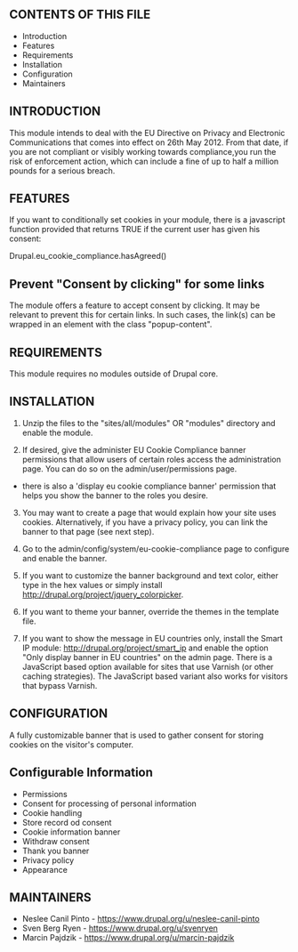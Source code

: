CONTENTS OF THIS FILE
---------------------

 * Introduction
 * Features
 * Requirements
 * Installation
 * Configuration
 * Maintainers


INTRODUCTION
------------

This module intends to deal with the EU Directive on Privacy and
Electronic Communications that comes into effect on 26th May 2012.
From that date, if you are not compliant or visibly working towards
compliance,you run the risk of enforcement action, which can include a
fine of up to half a million pounds for a serious breach.


FEATURES
------------

If you want to conditionally set cookies in your module, there is a
javascript function provided that returns TRUE if the current user has
given his consent:

Drupal.eu_cookie_compliance.hasAgreed()

Prevent "Consent by clicking" for some links
--------------------------------------------

The module offers a feature to accept consent by clicking. It may be
relevant to prevent this for certain links. In such cases, the link(s)
can be wrapped in an element with the class "popup-content".


REQUIREMENTS
------------

This module requires no modules outside of Drupal core.


INSTALLATION
------------

1. Unzip the files to the "sites/all/modules" OR "modules" directory and enable
   the module.

2. If desired, give the administer EU Cookie Compliance banner permissions that
   allow users of certain roles access the administration page. You can do so on
   the admin/user/permissions page.

  - there is also a 'display eu cookie compliance banner' permission that helps
    you show the banner to the roles you desire.

3. You may want to create a page that would explain how your site uses cookies.
   Alternatively, if you have a privacy policy, you can link the banner to that
   page (see next step).

4. Go to the admin/config/system/eu-cookie-compliance page to configure and
   enable the banner.

5. If you want to customize the banner background and text color, either type
   in the hex values or simply install
   http://drupal.org/project/jquery_colorpicker.

6. If you want to theme your banner, override the themes in the template file.

7. If you want to show the message in EU countries only, install the Smart IP
   module: http://drupal.org/project/smart_ip and enable the option "Only
   display banner in EU countries" on the admin page. There is a JavaScript
   based option available for sites that use Varnish (or other caching
   strategies). The JavaScript based variant also works for visitors that bypass
   Varnish.


CONFIGURATION
--------------

A fully customizable banner that is used to gather consent for storing
cookies on the visitor's computer.

Configurable Information
--------------------------------------------
- Permissions
- Consent for processing of personal information
- Cookie handling
- Store record od consent
- Cookie information banner
- Withdraw consent
- Thank you banner
- Privacy policy
- Appearance


MAINTAINERS
-----------

 * Neslee Canil Pinto - https://www.drupal.org/u/neslee-canil-pinto
 * Sven Berg Ryen - https://www.drupal.org/u/svenryen
 * Marcin Pajdzik - https://www.drupal.org/u/marcin-pajdzik
